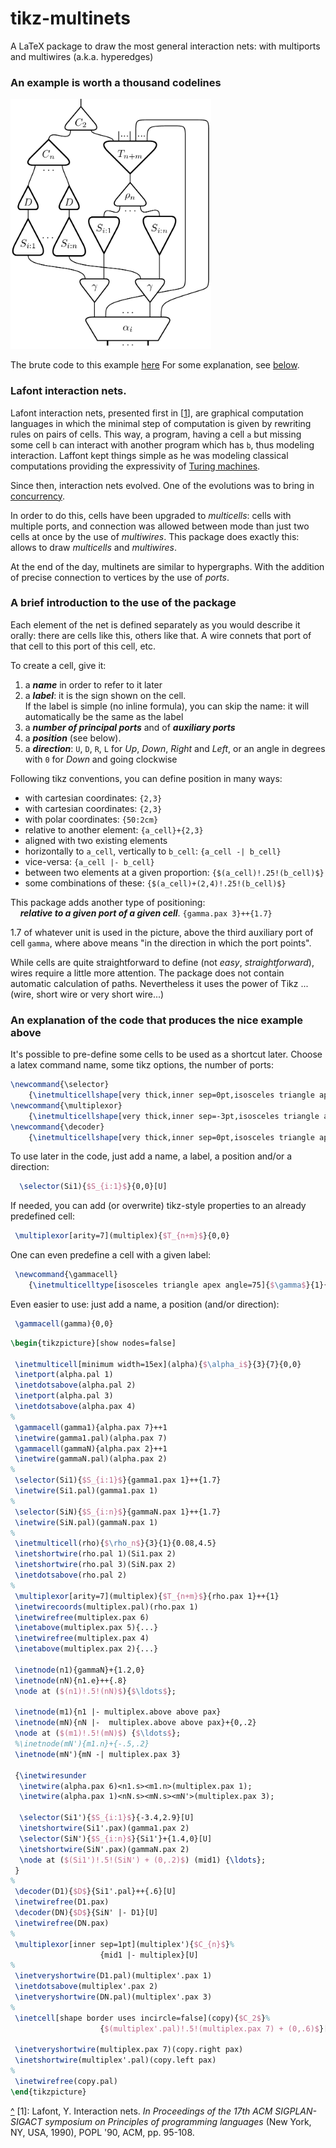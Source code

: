 
# tikz-multinets

A LaTeX package to draw the most general interaction nets: with multiports and multiwires (a.k.a. hyperedges)

### An example is worth a thousand codelines

<img src="./examples/LargeExample.png" alt="An example" height="400">

The brute code to this example [here](./examples/LargeExample.tex)
For some explanation, see [below](#exampleCode).

### Lafont interaction nets.
Lafont interaction nets, presented first in <a name="cite1"/>[[1](#myfootnote1)],
are graphical computation languages in which the minimal step of computation
is given by rewriting rules on pairs of cells.
This way, a program, having a cell `a` but missing some cell `b` can interact with another program which has
`b`, thus modeling interaction.
Laffont kept things simple as he was modeling classical computations
providing the expressivity of [Turing machines](https://en.wikipedia.org/wiki/Turing_machine).

Since then, interaction nets evolved.
One of the evolutions was to bring in [concurrency](https://en.wikipedia.org/wiki/Concurrent_computing).

In order to do this, cells have been upgraded to *multicells*: cells with multiple ports,
and connection was allowed between mode than just two cells at once by the use of *multiwires*.
This package does exactly this: allows to draw *multicells* and *multiwires*.

At the end of the day, multinets are similar to hypergraphs.
With the addition of precise connection to vertices by the use of *ports*.

### A brief introduction to the use of the package

Each element of the net is defined separately as you would describe it orally: there are cells like this, others like that. A wire connets that port of that cell to this port of this cell, etc.

To create a cell, give it:
1. a _**name**_ in order to refer to it later
1. a _**label**_: it is the sign shown on the cell.  
If the label is simple (no inline formula), you can skip the name: it will automatically be the same as the label
1. a _**number of principal ports**_ and of _**auxiliary ports**_
1. a _**position**_ (see below).
1. a _**direction**_: `U`, `D`, `R`, `L` for _Up_, _Down_, _Right_ and _Left_, or an angle in degrees with `0` for _Down_ and going clockwise

Following tikz conventions, you can define position in many ways:

- with cartesian coordinates:  `{2,3}`  
- with cartesian coordinates:  `{2,3}`
- with polar coordinates: `{50:2cm}`
- relative to another element: `{a_cell}+{2,3}`
- aligned with two existing elements  
 - horizontally to `a_cell`, vertically to `b_cell`: `{a_cell -| b_cell}`
 - vice-versa: `{a_cell |- b_cell}`
- between two elements at a given proportion:
`{$(a_cell)!.25!(b_cell)$}`
- some combinations of these:
`{$(a_cell)+(2,4)!.25!(b_cell)$}`

This package adds another type of positioning:  
&nbsp;&nbsp;&nbsp;&nbsp;_**relative to a given port of a given cell**_. `{gamma.pax 3}++{1.7}`

1.7 of whatever unit is used in the picture, above the third auxiliary port of cell `gamma`, where above means "in the direction in which the port points".

While cells are quite straightforward to define (not _easy_, _straightforward_),
wires require a little more attention.
The package does not contain automatic calculation of paths.
Nevertheless it uses the power of Tikz ... (wire, short wire or very short wire...)

### An explanation of the code that produces the nice example above

<span name="exampleCode">It's</span> possible to pre-define some cells to be used as a shortcut later.
Choose a latex command name, some tikz options, the number of ports:

```latex
\newcommand{\selector}
	{\inetmulticellshape[very thick,inner sep=0pt,isosceles triangle apex angle=55]{1}{3}}
\newcommand{\multiplexor}
	{\inetmulticellshape[very thick,inner sep=-3pt,isosceles triangle apex angle=90]{1}{3}}
\newcommand{\decoder}
	{\inetmulticellshape[very thick,inner sep=0pt,isosceles triangle apex angle=55]{1}{1}}
```

To use later in the code, just add a name, a label, a position and/or a direction:
```latex
  \selector(Si1){$S_{i:1}$}{0,0}[U]
```

If needed, you can add (or overwrite) tikz-style properties to an already predefined cell:
```latex
 \multiplexor[arity=7](multiplex){$T_{n+m}$}{0,0}
```

One can even predefine a cell with a given label:

```latex
 \newcommand{\gammacell}
	{\inetmulticelltype[isosceles triangle apex angle=75]{$\gamma$}{1}{2}}
```
Even easier to use: just add a name, a position (and/or direction):
```latex
 \gammacell(gamma){0,0}
```


```latex
\begin{tikzpicture}[show nodes=false]

 \inetmulticell[minimum width=15ex](alpha){$\alpha_i$}{3}{7}{0,0}
 \inetport(alpha.pal 1)
 \inetdotsabove(alpha.pal 2)
 \inetport(alpha.pal 3)
 \inetdotsabove(alpha.pax 4)
%
 \gammacell(gamma1){alpha.pax 7}++1
 \inetwire(gamma1.pal)(alpha.pax 7)
 \gammacell(gammaN){alpha.pax 2}++1
 \inetwire(gammaN.pal)(alpha.pax 2)
%
 \selector(Si1){$S_{i:1}$}{gamma1.pax 1}++{1.7}
 \inetwire(Si1.pal)(gamma1.pax 1)
%
 \selector(SiN){$S_{i:n}$}{gammaN.pax 1}++{1.7}
 \inetwire(SiN.pal)(gammaN.pax 1)
%
 \inetmulticell(rho){$\rho_n$}{3}{1}{0.08,4.5}
 \inetshortwire(rho.pal 1)(Si1.pax 2)
 \inetshortwire(rho.pal 3)(SiN.pax 2)
 \inetdotsabove(rho.pal 2)
%
 \multiplexor[arity=7](multiplex){$T_{n+m}$}{rho.pax 1}++{1}
 \inetwirecoords(multiplex.pal)(rho.pax 1)
 \inetwirefree(multiplex.pax 6)
 \inetabove(multiplex.pax 5){...}
 \inetwirefree(multiplex.pax 4)
 \inetabove(multiplex.pax 2){...}

 \inetnode(n1){gammaN}+{1.2,0}
 \inetnode(nN){n1.e}++{.8}
 \node at ($(n1)!.5!(nN)$){$\ldots$};

 \inetnode(m1){n1 |- multiplex.above above pax}
 \inetnode(mN){nN |-  multiplex.above above pax}+{0,.2}
 \node at ($(m1)!.5!(mN)$) {$\ldots$};
 %\inetnode(mN'){m1.n}+{-.5,.2}
 \inetnode(mN'){mN -| multiplex.pax 3}

 {\inetwiresunder
  \inetwire(alpha.pax 6)<n1.s><m1.n>(multiplex.pax 1);
  \inetwire(alpha.pax 1)<nN.s><mN.s><mN'>(multiplex.pax 3);

  \selector(Si1'){$S_{i:1}$}{-3.4,2.9}[U]
  \inetshortwire(Si1'.pax)(gamma1.pax 2)
  \selector(SiN'){$S_{i:n}$}{Si1'}+{1.4,0}[U]
  \inetshortwire(SiN'.pax)(gammaN.pax 2)
  \node at ($(Si1')!.5!(SiN') + (0,.2)$) (mid1) {\ldots};
 }
%
 \decoder(D1){$D$}{Si1'.pal}++{.6}[U]
 \inetwirefree(D1.pax)
 \decoder(DN){$D$}{SiN' |- D1}[U]
 \inetwirefree(DN.pax)
%
 \multiplexor[inner sep=1pt](multiplex'){$C_{n}$}%
					{mid1 |- multiplex}[U]
%
 \inetveryshortwire(D1.pal)(multiplex'.pax 1)
 \inetdotsabove(multiplex'.pax 2)
 \inetveryshortwire(DN.pal)(multiplex'.pax 3)
%
 \inetcell[shape border uses incircle=false](copy){$C_2$}%
					{$(multiplex'.pal)!.5!(multiplex.pax 7) + (0,.6)$}[U]

 \inetveryshortwire(multiplex.pax 7)(copy.right pax)
 \inetshortwire(multiplex'.pal)(copy.left pax)
%
 \inetwirefree(copy.pal)
\end{tikzpicture}
```



[^](#cite1) <a name="myfootnote1"/>[1]</a>: Lafont, Y. Interaction nets. *In Proceedings of the 17th ACM SIGPLAN-SIGACT
symposium on Principles of programming languages* (New York, NY, USA, 1990), POPL
'90, ACM, pp. 95-108.
